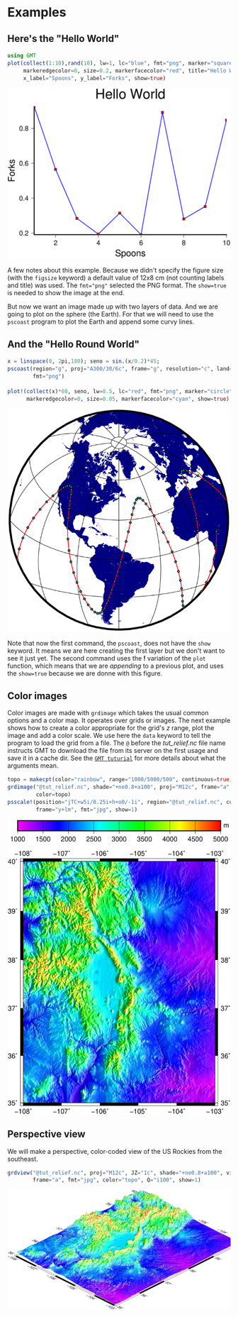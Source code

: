 # Examples

## Here's the "Hello World"

```julia
using GMT
plot(collect(1:10),rand(10), lw=1, lc="blue", fmt="png", marker="square",
     markeredgecolor=0, size=0.2, markerfacecolor="red", title="Hello World",
     x_label="Spoons", y_label="Forks", show=true)
```

!["Hello world"](figures/hello-world.png)

A few notes about this example. Because we didn't specify the figure size (with the ``figsize`` keyword) a default value of 12x8 cm (not counting labels and title) was used. The ``fmt="png"`` selected the
PNG format. The ``show=true`` is needed to show the image at the end.

But now we want an image made up with two layers of data. And we are going to plot on the sphere
(the Earth). For that we will need to use the ``pscoast`` program to plot the Earth and append
some curvy lines.

## And the "Hello Round World"

```julia
x = linspace(0, 2pi,180); seno = sin.(x/0.2)*45;
pscoast(region="g", proj="A300/30/6c", frame="g", resolution="c", land="navy",
        fmt="png")

plot!(collect(x)*60, seno, lw=0.5, lc="red", fmt="png", marker="circle",
      markeredgecolor=0, size=0.05, markerfacecolor="cyan", show=true)
```

!["Hello round world"](figures/hello-round-world.png)

Note that now the first command, the ``pscoast``, does not have the ``show`` keyword.
It means we are here creating the first layer but we don't want to see it just yet.
The second command uses the **!** variation of the ``plot`` function, which means
that we are *appending* to a previous plot, and uses the ``show=true`` because we
are donne with this figure.

## Color images

Color images are made with ``grdimage`` which takes the usual common options and a color
map. It operates over grids or images. The next example shows how to create a color
appropriate for the grid's *z* range, plot the image and add a color scale. We use here
the ``data`` keyword to tell the program to load the grid from a file. The ``@`` before
the *tut_relief.nc* file name instructs GMT to download the file from its server on the
first usage and save it in a cache dir. See the [`GMT tuturial`](http://gmt.soest.hawaii.edu/doc/latest/GMT_Tutorial.html#color-images)
for more details about what the arguments mean.

```julia
topo = makecpt(color="rainbow", range="1000/5000/500", continuous=true);
grdimage("@tut_relief.nc", shade="+ne0.8+a100", proj="M12c", frame="a", fmt="jpg",
         color=topo)
psscale!(position="jTC+w5i/0.25i+h+o0/-1i", region="@tut_relief.nc", color=topo,
         frame="y+lm", fmt="jpg", show=1)
```

!["Hello shaded world"](figures/hello-shaded-world.jpg)

## Perspective view

We will make a perspective, color-coded view of the US Rockies from the southeast.


```julia
grdview("@tut_relief.nc", proj="M12c", JZ="1c", shade="+ne0.8+a100", view="135/30",
        frame="a", fmt="jpg", color="topo", Q="i100", show=1)
```

!["Hello 3D view world"](figures/hello-view-world.jpg)